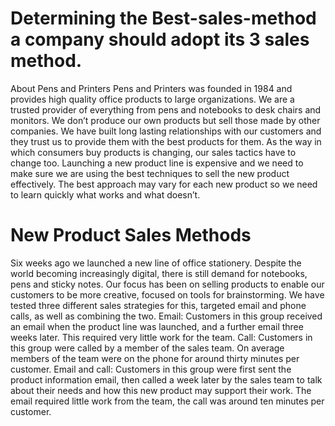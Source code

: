 # Determining the Best-sales-method a company should adopt its 3 sales method.
About Pens and Printers
Pens and Printers was founded in 1984 and provides high quality office products to large
organizations. We are a trusted provider of everything from pens and notebooks to desk
chairs and monitors. We don’t produce our own products but sell those made by other
companies.
We have built long lasting relationships with our customers and they trust us to provide them
with the best products for them. As the way in which consumers buy products is changing,
our sales tactics have to change too. Launching a new product line is expensive and we need
to make sure we are using the best techniques to sell the new product effectively. The best
approach may vary for each new product so we need to learn quickly what works and what
doesn’t.
# New Product Sales Methods
Six weeks ago we launched a new line of office stationery. Despite the world becoming
increasingly digital, there is still demand for notebooks, pens and sticky notes.
Our focus has been on selling products to enable our customers to be more creative, focused
on tools for brainstorming. We have tested three different sales strategies for this, targeted
email and phone calls, as well as combining the two.
Email: Customers in this group received an email when the product line was launched, and a
further email three weeks later. This required very little work for the team.
Call: Customers in this group were called by a member of the sales team. On average
members of the team were on the phone for around thirty minutes per customer.
Email and call: Customers in this group were first sent the product information email, then
called a week later by the sales team to talk about their needs and how this new product
may support their work. The email required little work from the team, the call was around ten
minutes per customer.
